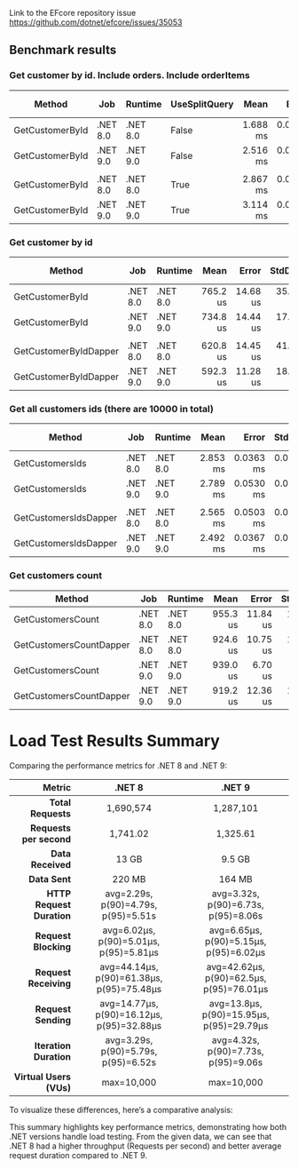 
Link to the EFcore repository issue
https://github.com/dotnet/efcore/issues/35053
 
## Benchmark results
### Get customer by id. Include orders. Include orderItems

| Method          | Job      | Runtime  | UseSplitQuery | Mean     | Error     | StdDev    | Ratio | RatioSD | Allocated | Alloc Ratio |
|---------------- |--------- |--------- |-------------- |---------:|----------:|----------:|------:|--------:|----------:|------------:|
| GetCustomerById | .NET 8.0 | .NET 8.0 | False         | 1.688 ms | 0.0368 ms | 0.1038 ms |  1.00 |    0.09 |  53.82 KB |        1.00 |
| GetCustomerById | .NET 9.0 | .NET 9.0 | False         | 2.516 ms | 0.0474 ms | 0.1059 ms |  1.50 |    0.11 | 196.56 KB |        3.65 |
|                 |          |          |               |          |           |           |       |         |           |             |
| GetCustomerById | .NET 8.0 | .NET 8.0 | True          | 2.867 ms | 0.0598 ms | 0.1705 ms |  1.00 |    0.08 |  79.58 KB |        1.00 |
| GetCustomerById | .NET 9.0 | .NET 9.0 | True          | 3.114 ms | 0.0732 ms | 0.2136 ms |  1.09 |    0.10 | 161.05 KB |        2.02 |


### Get customer by id

| Method                | Job      | Runtime  | Mean     | Error    | StdDev   | Ratio | RatioSD | Allocated | Alloc Ratio |
|---------------------- |--------- |--------- |---------:|---------:|---------:|------:|--------:|----------:|------------:|
| GetCustomerById       | .NET 8.0 | .NET 8.0 | 765.2 us | 14.68 us | 35.16 us |  1.00 |    0.06 |  13.09 KB |        1.00 |
| GetCustomerById       | .NET 9.0 | .NET 9.0 | 734.8 us | 14.44 us | 17.73 us |  0.96 |    0.05 |  14.59 KB |        1.12 |
|                       |          |          |          |          |          |       |         |           |             |
| GetCustomerByIdDapper | .NET 8.0 | .NET 8.0 | 620.8 us | 14.45 us | 41.68 us |  1.00 |    0.09 |   4.95 KB |        1.00 |
| GetCustomerByIdDapper | .NET 9.0 | .NET 9.0 | 592.3 us | 11.28 us | 18.22 us |  0.96 |    0.07 |   4.96 KB |        1.00 |

### Get all customers ids (there are 10000 in total)

| Method                | Job      | Runtime  | Mean     | Error     | StdDev    | Ratio | RatioSD | Allocated  | Alloc Ratio |
|---------------------- |--------- |--------- |---------:|----------:|----------:|------:|--------:|-----------:|------------:|
| GetCustomersIds       | .NET 8.0 | .NET 8.0 | 2.853 ms | 0.0363 ms | 0.0340 ms |  1.00 |    0.02 | 2380.84 KB |        1.00 |
| GetCustomersIds       | .NET 9.0 | .NET 9.0 | 2.789 ms | 0.0530 ms | 0.0650 ms |  0.98 |    0.03 | 2381.85 KB |        1.00 |
|                       |          |          |          |           |           |       |         |            |             |
| GetCustomersIdsDapper | .NET 8.0 | .NET 8.0 | 2.565 ms | 0.0503 ms | 0.0471 ms |  1.00 |    0.03 |  981.21 KB |        1.00 |
| GetCustomersIdsDapper | .NET 9.0 | .NET 9.0 | 2.492 ms | 0.0367 ms | 0.0343 ms |  0.97 |    0.02 |  981.64 KB |        1.00 |

### Get customers count
| Method                  | Job      | Runtime  | Mean     | Error    | StdDev   | Allocated |
|------------------------ |--------- |--------- |---------:|---------:|---------:|----------:|
| GetCustomersCount       | .NET 8.0 | .NET 8.0 | 955.3 us | 11.84 us | 11.08 us |   4.97 KB |
| GetCustomersCountDapper | .NET 8.0 | .NET 8.0 | 924.6 us | 10.75 us | 10.06 us |   2.13 KB |
| GetCustomersCount       | .NET 9.0 | .NET 9.0 | 939.0 us |  6.70 us |  5.94 us |   5.56 KB |
| GetCustomersCountDapper | .NET 9.0 | .NET 9.0 | 919.2 us | 12.36 us | 11.56 us |   2.17 KB |




# Load Test Results Summary

Comparing the performance metrics for .NET 8 and .NET 9:

| Metric                      | .NET 8                                | .NET 9                                |
|----------------------------:|:-------------------------------------:|:-------------------------------------:|
| **Total Requests**          | 1,690,574                             | 1,287,101                             |
| **Requests per second**     | 1,741.02                              | 1,325.61                              |
| **Data Received**           | 13 GB                                 | 9.5 GB                                |
| **Data Sent**               | 220 MB                                | 164 MB                                |
| **HTTP Request Duration**   | avg=2.29s, p(90)=4.79s, p(95)=5.51s   | avg=3.32s, p(90)=6.73s, p(95)=8.06s   |
| **Request Blocking**        | avg=6.02µs, p(90)=5.01µs, p(95)=5.81µs| avg=6.65µs, p(90)=5.15µs, p(95)=6.02µs|
| **Request Receiving**       | avg=44.14µs, p(90)=61.38µs, p(95)=75.48µs| avg=42.62µs, p(90)=62.5µs, p(95)=76.01µs|
| **Request Sending**         | avg=14.77µs, p(90)=16.12µs, p(95)=32.88µs| avg=13.8µs, p(90)=15.95µs, p(95)=29.79µs|
| **Iteration Duration**      | avg=3.29s, p(90)=5.79s, p(95)=6.52s   | avg=4.32s, p(90)=7.73s, p(95)=9.06s   |
| **Virtual Users (VUs)**     | max=10,000                            | max=10,000                            |

To visualize these differences, here’s a comparative analysis:

This summary highlights key performance metrics, demonstrating how both .NET versions handle load testing. From the given data, we can see that .NET 8 had a higher throughput (Requests per second) and better average request duration compared to .NET 9.
